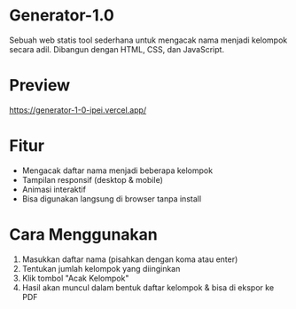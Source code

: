 # Generator-1.0

Sebuah web statis tool sederhana untuk mengacak nama menjadi kelompok secara adil. Dibangun dengan HTML, CSS, dan JavaScript.

# Preview 
https://generator-1-0-ipei.vercel.app/

# Fitur
- Mengacak daftar nama menjadi beberapa kelompok
- Tampilan responsif (desktop & mobile)
- Animasi interaktif
- Bisa digunakan langsung di browser tanpa install

# Cara Menggunakan
1. Masukkan daftar nama (pisahkan dengan koma atau enter)
2. Tentukan jumlah kelompok yang diinginkan
3. Klik tombol "Acak Kelompok"
4. Hasil akan muncul dalam bentuk daftar kelompok & bisa di ekspor ke PDF
